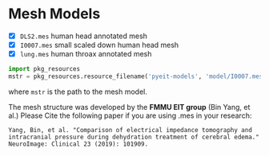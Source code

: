# Mesh Models

  - [x] `DLS2.mes` human head annotated mesh
  - [x] `I0007.mes` small scaled down human head mesh
  - [x] `lung.mes` human throax annotated mesh

```python
import pkg_resources
mstr = pkg_resources.resource_filename('pyeit-models', 'model/I0007.mes')
```
where `mstr` is the path to the mesh model.

The mesh structure was developed by the **FMMU EIT group** (Bin Yang, et al.)
Please Cite the following paper if you are using .mes in your research:

```
Yang, Bin, et al. "Comparison of electrical impedance tomography and
intracranial pressure during dehydration treatment of cerebral edema."
NeuroImage: Clinical 23 (2019): 101909.
```

